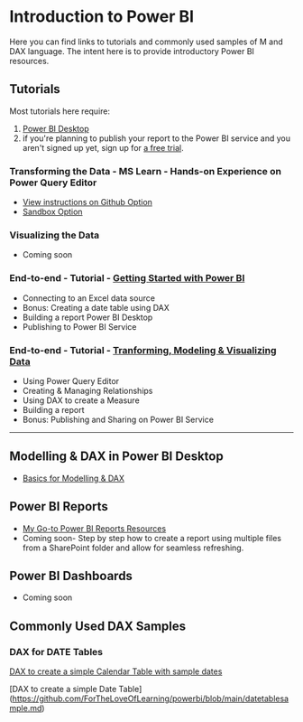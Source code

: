 # Introduction to Power BI
Here you can find links to tutorials and commonly used samples of M and DAX language. The intent here is to provide introductory Power BI resources.

  
## Tutorials
Most tutorials here require:
1. [Power BI Desktop](https://learn.microsoft.com/en-us/power-bi/fundamentals/desktop-get-the-desktop)
2. if you're planning to publish your report to the Power BI service and you aren't signed up yet, sign up for [a free trial](https://learn.microsoft.com/en-us/power-bi/fundamentals/service-self-service-signup-for-power-bi).

### Transforming the Data - MS Learn - Hands-on Experience on Power Query Editor
  - [View instructions on Github Option](https://microsoftlearning.github.io/PL-300-Microsoft-Power-BI-Data-Analyst/Instructions/Labs/02-load-data-with-power-query-in-power-bi-desktop.html)
  - [Sandbox Option](https://learn.microsoft.com/en-us/training/modules/clean-data-power-bi/8-lab)

### Visualizing the Data
  - Coming soon
    
### End-to-end - Tutorial - [Getting Started with Power BI](https://learn.microsoft.com/en-us/power-bi/create-reports/desktop-excel-stunning-report)
  - Connecting to an Excel data source
  - Bonus: Creating a date table using DAX
  - Building a report Power BI Desktop
  - Publishing to Power BI Service
    
### End-to-end - Tutorial - [Tranforming, Modeling & Visualizing Data](https://learn.microsoft.com/en-us/power-bi/create-reports/desktop-dimensional-model-report)
  - Using Power Query Editor
  - Creating & Managing Relationships
  - Using DAX to create a Measure
  - Building a report
  - Bonus: Publishing and Sharing on Power BI Service

  - -------------------------------------------------------------------------------------------------------------------------------------------------------
## Modelling & DAX in Power BI Desktop
 - [Basics for Modelling & DAX](https://github.com/ForTheLoveOfLearning/powerbi/blob/main/modelling.md)

## Power BI Reports
  - [My Go-to Power BI Reports Resources](https://github.com/ForTheLoveOfLearning/powerbi/blob/main/reports.md)
  - Coming soon- Step by step how to create a report using multiple files from a SharePoint folder and allow for seamless refreshing.

## Power BI Dashboards
  - Coming soon

## Commonly Used DAX Samples
### DAX for DATE Tables
[DAX to create a simple Calendar Table with sample dates](https://github.com/ForTheLoveOfLearning/powerbi/blob/main/calendartable_dax.md)

[DAX to create a simple Date Table]
(https://github.com/ForTheLoveOfLearning/powerbi/blob/main/datetablesample.md)
